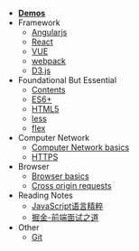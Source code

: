 * [**Demos**](docs/Demos/abstract.md)
* Framework
    * [Angularjs](/Framework/Angularjs.md)
    * [React](docs/Framework/React.md)
    * [VUE](docs/Framework/VUE.md)
    * [webpack](docs/Framework/webpack.md)
    * [D3.js](docs/Framework/D3.md)
* Foundational But Essential
    * [Contents](docs/Foundational/contentsOfFoundational.md)
    * [ES6+](docs/Foundational/ES6+.md)
    * [HTML5](docs/Foundational/HTML5.md)
    * [less](docs/Foundational/less.md)
    * [flex](docs/Foundational/flex.md)
* Computer Network
    * [Computer Network basics](docs/Computer_Network/Computer_Network_basics.md)
    * [HTTPS](docs/Computer_Network/HTTPS.md)
* Browser
    * [Browser basics](docs/Browser/Browser_basics.md)
    * [Cross origin requests](docs/Browser/Cross_origin_requests.md)
* Reading Notes
    * [JavaScript语言精粹](docs/Reading_Notes/JavaScript_The_Good_Parts.md)
    * [掘金-前端面试之道](docs/Reading_Notes/掘金-前端面试之道.md)
* Other
    * [Git](docs/Other/Git.md)